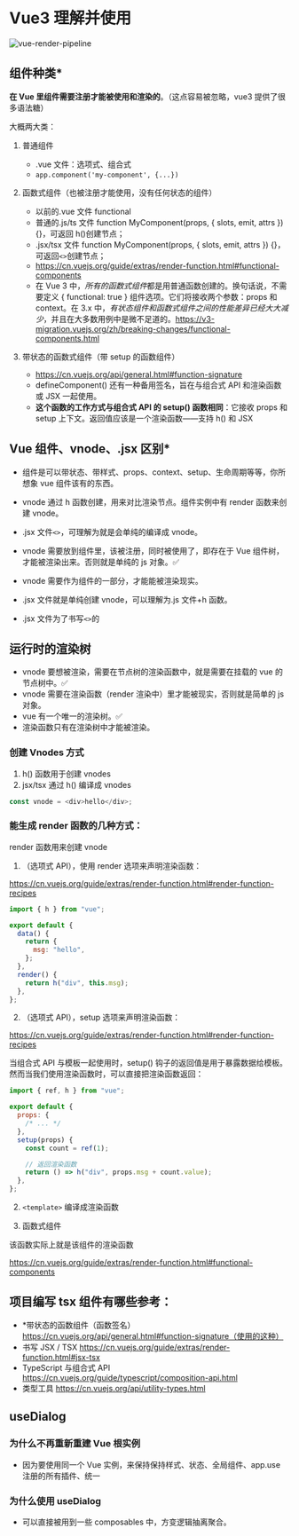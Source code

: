 # Vue3 理解并使用

![vue-render-pipeline](/assets/images/vue-render-pipeline.png)

## 组件种类\*

**在 Vue 里组件需要注册才能被使用和渲染的**。（这点容易被忽略，vue3 提供了很多语法糖）

大概两大类：

1. 普通组件

   - .vue 文件：选项式、组合式
   - `app.component('my-component', {...})`

2. 函数式组件（也被注册才能使用，没有任何状态的组件）

   - 以前的.vue 文件 functional
   - 普通的.js/ts 文件 function MyComponent(props, { slots, emit, attrs }) {}，可返回 h()创建节点；
   - .jsx/tsx 文件 function MyComponent(props, { slots, emit, attrs }) {}，可返回`<>`创建节点；
   - https://cn.vuejs.org/guide/extras/render-function.html#functional-components
   - 在 Vue 3 中，*所有的函数式组件*都是用普通函数创建的。换句话说，不需要定义 { functional: true } 组件选项。它们将接收两个参数：props 和 context。在 3.x 中，_有状态组件和函数式组件之间的性能差异已经大大减少_，并且在大多数用例中是微不足道的。https://v3-migration.vuejs.org/zh/breaking-changes/functional-components.html

3. 带状态的函数式组件（带 setup 的函数组件）
   - https://cn.vuejs.org/api/general.html#function-signature
   - defineComponent() 还有一种备用签名，旨在与组合式 API 和渲染函数或 JSX 一起使用。
   - **这个函数的工作方式与组合式 API 的 setup() 函数相同**：它接收 props 和 setup 上下文。返回值应该是一个渲染函数——支持 h() 和 JSX

## Vue 组件、vnode、.jsx 区别\*

- 组件是可以带状态、带样式、props、context、setup、生命周期等等，你所想象 vue 组件该有的东西。
- vnode 通过 h 函数创建，用来对比渲染节点。组件实例中有 render 函数来创建 vnode。
- .jsx 文件`<>`，可理解为就是会单纯的编译成 vnode。

- vnode 需要放到组件里，该被注册，同时被使用了，即存在于 Vue 组件树，才能被渲染出来。否则就是单纯的 js 对象。✅
- vnode 需要作为组件的一部分，才能能被渲染现实。

- .jsx 文件就是单纯创建 vnode，可以理解为.js 文件+h 函数。
- .jsx 文件为了书写`<>`的

## 运行时的渲染树

- vnode 要想被渲染，需要在节点树的渲染函数中，就是需要在挂载的 vue 的节点树中。✅
- vnode 需要在渲染函数（render 渲染中）里才能被现实，否则就是简单的 js 对象。
- vue 有一个唯一的渲染树。✅
- 渲染函数只有在渲染树中才能被渲染。

### 创建 Vnodes 方式

1. h() 函数用于创建 vnodes
2. jsx/tsx 通过 h() 编译成 vnodes

```js
const vnode = <div>hello</div>;
```

### 能生成 render 函数的几种方式：

render 函数用来创建 vnode

1. （选项式 API），使用 render 选项来声明渲染函数：

https://cn.vuejs.org/guide/extras/render-function.html#render-function-recipes

```js
import { h } from "vue";

export default {
  data() {
    return {
      msg: "hello",
    };
  },
  render() {
    return h("div", this.msg);
  },
};
```

2. （选项式 API），setup 选项来声明渲染函数：

https://cn.vuejs.org/guide/extras/render-function.html#render-function-recipes

当组合式 API 与模板一起使用时，setup() 钩子的返回值是用于暴露数据给模板。然而当我们使用渲染函数时，可以直接把渲染函数返回：

```js
import { ref, h } from "vue";

export default {
  props: {
    /* ... */
  },
  setup(props) {
    const count = ref(1);

    // 返回渲染函数
    return () => h("div", props.msg + count.value);
  },
};
```

2. `<template>` 编译成渲染函数

3. 函数式组件

该函数实际上就是该组件的渲染函数

https://cn.vuejs.org/guide/extras/render-function.html#functional-components

## 项目编写 tsx 组件有哪些参考：

- \*带状态的函数组件（函数签名） https://cn.vuejs.org/api/general.html#function-signature（使用的这种）
- 书写 JSX / TSX https://cn.vuejs.org/guide/extras/render-function.html#jsx-tsx
- TypeScript 与组合式 API https://cn.vuejs.org/guide/typescript/composition-api.html
- 类型工具 https://cn.vuejs.org/api/utility-types.html

## useDialog

### 为什么不再重新重建 Vue 根实例

- 因为要使用同一个 Vue 实例，来保持保持样式、状态、全局组件、app.use 注册的所有插件、统一

### 为什么使用 useDialog

- 可以直接被用到一些 composables 中，方变逻辑抽离聚合。

